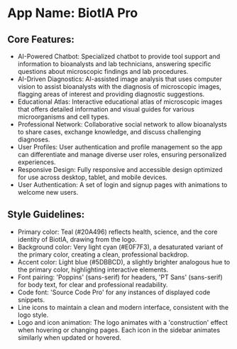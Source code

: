 # **App Name**: BiotIA Pro

## Core Features:

- AI-Powered Chatbot: Specialized chatbot to provide tool support and information to bioanalysts and lab technicians, answering specific questions about microscopic findings and lab procedures.
- AI-Driven Diagnostics: AI-assisted image analysis that uses computer vision to assist bioanalysts with the diagnosis of microscopic images, flagging areas of interest and providing diagnostic suggestions.
- Educational Atlas: Interactive educational atlas of microscopic images that offers detailed information and visual guides for various microorganisms and cell types.
- Professional Network: Collaborative social network to allow bioanalysts to share cases, exchange knowledge, and discuss challenging diagnoses.
- User Profiles: User authentication and profile management so the app can differentiate and manage diverse user roles, ensuring personalized experiences.
- Responsive Design: Fully responsive and accessible design optimized for use across desktop, tablet, and mobile devices.
- User Authentication: A set of login and signup pages with animations to welcome new users.

## Style Guidelines:

- Primary color: Teal (#20A496) reflects health, science, and the core identity of BiotIA, drawing from the logo.
- Background color: Very light cyan (#E0F7F3), a desaturated variant of the primary color, creating a clean, professional backdrop.
- Accent color: Light blue (#5DBBCD), a slightly brighter analogous hue to the primary color, highlighting interactive elements.
- Font pairing: 'Poppins' (sans-serif) for headers, 'PT Sans' (sans-serif) for body text, for clear and professional readability.
- Code font: 'Source Code Pro' for any instances of displayed code snippets.
- Line icons to maintain a clean and modern interface, consistent with the logo style.
- Logo and icon animation: The logo animates with a 'construction' effect when hovering or changing pages. Each icon in the sidebar animates similarly when updated or hovered.